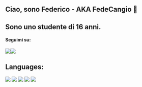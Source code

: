 
## Ciao, sono Federico - AKA FedeCangio 🦆
## Sono uno studente di 16 anni.

#### Seguimi su:
[<img src="https://img.icons8.com/fluency/48/000000/instagram-new.png"/>](https://www.instagram.com/federico_cangiotti/)[<img src="https://img.icons8.com/color/48/000000/twitter.png"/>](https://twitter.com/FedeCangio)

## Languages:

<img src="https://img.icons8.com/color/48/000000/html-5.png"/>
<img src="https://img.icons8.com/color/48/000000/css3.png"/>
<img src="https://img.icons8.com/color/48/000000/javascript--v1.png"/>
<img src="https://img.icons8.com/color/48/000000/sass.png"/>
<img src="https://img.icons8.com/color/48/000000/c-sharp-logo.png"/>
